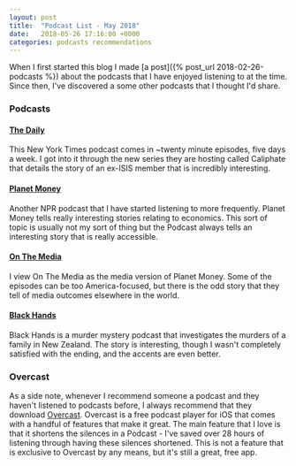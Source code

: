 ```yaml
---
layout: post
title:  "Podcast List - May 2018"
date:   2018-05-26 17:16:00 +0000
categories: podcasts recommendations
---
```


When I first started this blog I made [a post]({% post_url 2018-02-26-podcasts %}) about the podcasts that I have enjoyed listening to at the time. Since then, I've discovered a some other podcasts that I thought I'd share.

### Podcasts 

#### [The Daily](https://www.nytimes.com/podcasts/the-daily)
This New York Times podcast comes in ~twenty minute episodes, five days a week. I got into it through the new series they are hosting called Caliphate that details the story of an ex-ISIS member that is incredibly interesting.

#### [Planet Money](https://www.npr.org/podcasts/510289/planet-money)

Another NPR podcast that I have started listening to more frequently. Planet Money tells really interesting stories relating to economics. This sort of topic is usually not my sort of thing but the Podcast always tells an interesting story that is really accessible.

#### [On The Media](https://www.wnycstudios.org/shows/otm)

I view On The Media as the media version of Planet Money. Some of the episodes can be too America-focused, but there is the odd story that they tell of media outcomes elsewhere in the world.

#### [Black Hands](https://itunes.apple.com/gb/podcast/black-hands-a-family-mass-murder/id1259053911?mt=2)

Black Hands is a murder mystery podcast that investigates the murders of a family in New Zealand. The story is interesting, though I wasn't completely satisfied with the ending, and the accents are even better.


### Overcast

As a side note, whenever I recommend someone a podcast and they haven't listened to podcasts before, I always recommend that they download [Overcast](https://overcast.fm). Overcast is a free podcast player for iOS that comes with a handful of features that make it great. The main feature that I love is that it shortens the silences in a Podcast - I've saved over 28 hours of listening through having these silences shortened. This is not a feature that is exclusive to Overcast by any means, but it's still a great, free app. 
